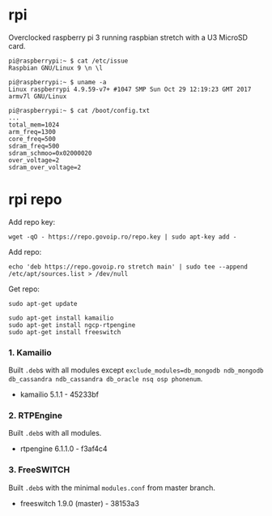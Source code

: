 # rpi
Overclocked raspberry pi 3 running raspbian stretch with a U3 MicroSD card.

```
pi@raspberrypi:~ $ cat /etc/issue
Raspbian GNU/Linux 9 \n \l
```

```
pi@raspberrypi:~ $ uname -a
Linux raspberrypi 4.9.59-v7+ #1047 SMP Sun Oct 29 12:19:23 GMT 2017 armv7l GNU/Linux
```

```
pi@raspberrypi:~ $ cat /boot/config.txt
...
total_mem=1024
arm_freq=1300
core_freq=500
sdram_freq=500
sdram_schmoo=0x02000020
over_voltage=2
sdram_over_voltage=2
```




# rpi repo
Add repo key:

```
wget -qO - https://repo.govoip.ro/repo.key | sudo apt-key add -
```


Add repo:

```
echo 'deb https://repo.govoip.ro stretch main' | sudo tee --append /etc/apt/sources.list > /dev/null
```


Get repo:

```
sudo apt-get update

sudo apt-get install kamailio
sudo apt-get install ngcp-rtpengine
sudo apt-get install freeswitch
```




### 1. Kamailio
Built `.deb`s with all modules except `exclude_modules=db_mongodb ndb_mongodb db_cassandra ndb_cassandra db_oracle nsq osp phonenum`.

- kamailio 5.1.1 - 45233bf




### 2. RTPEngine
Built `.deb`s with all modules.

- rtpengine 6.1.1.0 - f3af4c4




### 3. FreeSWITCH
Built `.deb`s with the minimal `modules.conf` from master branch.

- freeswitch 1.9.0 (master) - 38153a3
